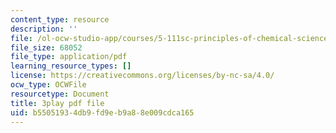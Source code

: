 ```yaml
---
content_type: resource
description: ''
file: /ol-ocw-studio-app/courses/5-111sc-principles-of-chemical-science-fall-2014/b55051934db9fd9eb9a88e009cdca165_lLdPSLNxDqA.pdf
file_size: 68052
file_type: application/pdf
learning_resource_types: []
license: https://creativecommons.org/licenses/by-nc-sa/4.0/
ocw_type: OCWFile
resourcetype: Document
title: 3play pdf file
uid: b5505193-4db9-fd9e-b9a8-8e009cdca165
---
```

